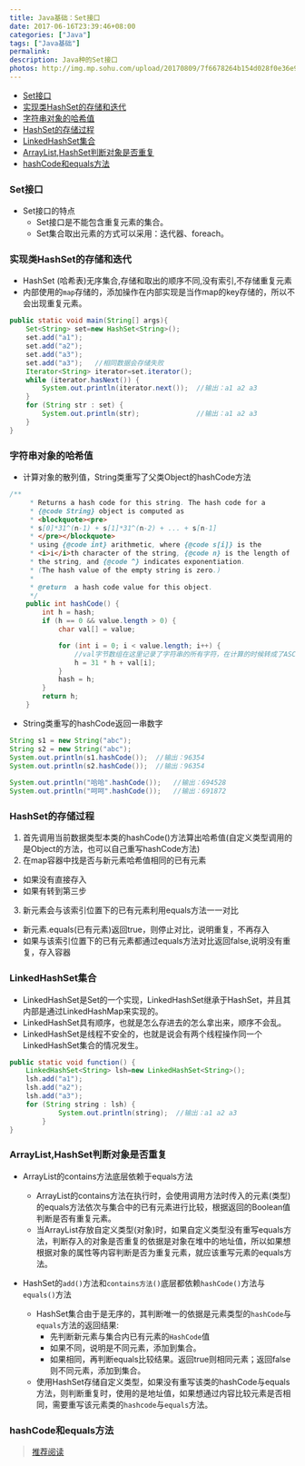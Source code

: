 ```yaml
---
title: Java基础：Set接口
date: 2017-06-16T23:39:46+08:00
categories: ["Java"]
tags: ["Java基础"]
permalink:
description: Java种的Set接口
photos: http://img.mp.sohu.com/upload/20170809/7f6678264b154d028f0e36e9159c8e9a.png
---
```

<!-- TOC -->

- [Set接口](#set接口)
- [实现类HashSet的存储和迭代](#实现类hashset的存储和迭代)
- [字符串对象的哈希值](#字符串对象的哈希值)
- [HashSet的存储过程](#hashset的存储过程)
- [LinkedHashSet集合](#linkedhashset集合)
- [ArrayList,HashSet判断对象是否重复](#arraylisthashset判断对象是否重复)
- [hashCode和equals方法](#hashcode和equals方法)

<!-- /TOC -->
### Set接口
- Set接口的特点
    - Set接口是不能包含重复元素的集合。
    - Set集合取出元素的方式可以采用：迭代器、foreach。

### 实现类HashSet的存储和迭代
- HashSet (哈希表)无序集合,存储和取出的顺序不同,没有索引,不存储重复元素
- 内部使用的`map`存储的，添加操作在内部实现是当作map的key存储的，所以不会出现重复元素。 
<!--more-->
```java
public static void main(String[] args){
	Set<String> set=new HashSet<String>();
	set.add("a1");
	set.add("a2");
	set.add("a3");
	set.add("a3");   //相同数据会存储失败
	Iterator<String> iterator=set.iterator();
	while (iterator.hasNext()) {
		System.out.println(iterator.next());  //输出：a1 a2 a3
	}
    for (String str : set) {
		System.out.println(str);              //输出：a1 a2 a3
	}
}
```


### 字符串对象的哈希值
- 计算对象的散列值，String类重写了父类Object的hashCode方法
```java
/**
     * Returns a hash code for this string. The hash code for a
     * {@code String} object is computed as
     * <blockquote><pre>
     * s[0]*31^(n-1) + s[1]*31^(n-2) + ... + s[n-1]
     * </pre></blockquote>
     * using {@code int} arithmetic, where {@code s[i]} is the
     * <i>i</i>th character of the string, {@code n} is the length of
     * the string, and {@code ^} indicates exponentiation.
     * (The hash value of the empty string is zero.)
     *
     * @return  a hash code value for this object.
     */
    public int hashCode() {
        int h = hash;
        if (h == 0 && value.length > 0) {
            char val[] = value;

            for (int i = 0; i < value.length; i++) {
                //val字节数组在这里记录了字符串的所有字符，在计算的时候转成了ASCII码参与运算。
                h = 31 * h + val[i];  
            }
            hash = h;
        }
        return h;
    }
```
- String类重写的hashCode返回一串数字
```java
String s1 = new String("abc");
String s2 = new String("abc");
System.out.println(s1.hashCode());  //输出：96354
System.out.println(s2.hashCode());  //输出：96354
        
System.out.println("哈哈".hashCode());   //输出：694528
System.out.println("呵呵".hashCode());   //输出：691872
```


### HashSet的存储过程
1. 首先调用当前数据类型本类的hashCode()方法算出哈希值(自定义类型调用的是Object的方法，也可以自己重写hashCode方法)
2. 在map容器中找是否与新元素哈希值相同的已有元素
  - 如果没有直接存入
  - 如果有转到第三步
3. 新元素会与该索引位置下的已有元素利用equals方法一一对比
  - 新元素.equals(已有元素)返回true，则停止对比，说明重复，不再存入
  - 如果与该索引位置下的已有元素都通过equals方法对比返回false,说明没有重复，存入容器


### LinkedHashSet集合
- LinkedHashSet是Set的一个实现，LinkedHashSet继承于HashSet，并且其内部是通过LinkedHashMap来实现的。
- LinkedHashSet具有顺序，也就是怎么存进去的怎么拿出来，顺序不会乱。
- LinkedHashSet是线程不安全的，也就是说会有两个线程操作同一个LinkedHashSet集合的情况发生。
```Java
public static void function() {
    LinkedHashSet<String> lsh=new LinkedHashSet<String>();
    lsh.add("a1");
    lsh.add("a2");
    lsh.add("a3");
    for (String string : lsh) {
			System.out.println(string);  //输出：a1 a2 a3
		}
}
```

### ArrayList,HashSet判断对象是否重复
- ArrayList的contains方法底层依赖于equals方法
    - ArrayList的contains方法在执行时，会使用调用方法时传入的元素(类型)的equals方法依次与集合中的已有元素进行比较，根据返回的Boolean值判断是否有重复元素。
    - 当ArrayList存放自定义类型(对象)时，如果自定义类型没有重写equals方法，判断存入的对象是否重复的依据是对象在堆中的地址值，所以如果想根据对象的属性等内容判断是否为重复元素，就应该重写元素的equals方法。


- HashSet的`add()`方法和`contains方法()`底层都依赖`hashCode()`方法与`equals()`方法
    - HashSet集合由于是无序的，其判断唯一的依据是元素类型的`hashCode`与`equals`方法的返回结果:
        - 先判断新元素与集合内已有元素的`HashCode`值
        - 如果不同，说明是不同元素，添加到集合。
        - 如果相同，再判断equals比较结果。返回true则相同元素；返回false则不同元素，添加到集合。
    - 使用HashSet存储自定义类型，如果没有重写该类的hashCode与equals方法，则判断重复时，使用的是地址值，如果想通过内容比较元素是否相同，需要重写该元素类的`hashcode`与`equals`方法。


### hashCode和equals方法
> [推荐阅读](http://www.cnblogs.com/Qian123/p/5703507.html)
